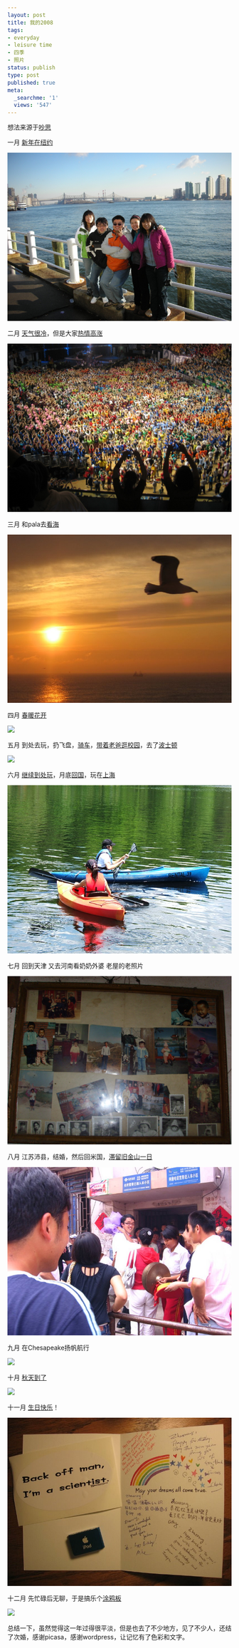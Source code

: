 ```yaml
---
layout: post
title: 我的2008
tags:
- everyday
- leisure time
- 四季
- 照片
status: publish
type: post
published: true
meta:
  _searchme: '1'
  views: '547'
---
```

想法来源于<a href="http://chao4.cn/2008/12/25/my2008-part1/" target="_blank">吵思</a>

一月 <a href="http://azaleasays.com/wp-content/uploads/2010/07/ssl20785.jpg2008/01/06/new-year-new-york/" target="_blank">新年在纽约</a>

![](/images/2010/07/jan.jpg)

二月 <a href="http://azaleasays.com/2008/02/12/heavy-snow/" target="_blank">天气很冷</a>，但是大家<a href="http://azaleasays.com/2008/02/24/thon-for-the-kids/" target="_blank">热情高涨</a>

![](/images/2010/07/img_0922.jpg)

三月 和pala去<a href="http://azaleasays.com/2008/03/14/spring-break-tour/" target="_blank">看海</a>

![](/images/2010/07/mar2.jpg)

四月 <a href="http://azaleasays.com/2008/04/20/recent/" target="_blank">春暖花开</a>

![](http://azaleasays.files.wordpress.com/2008/12/apr.jpg)

五月 到处去玩，扔飞盘，<a href="http://azaleasays.com/2008/05/08/first-biking-in-2008/" target="_blank">骑车</a>，<a href="http://azaleasays.com/2008/05/17/dad-visit-one-day-at-centre-county/">带着老爸逛校园</a>，去了<a href="http://azaleasays.com/2008/05/26/boston-yale/" target="_blank">波士顿</a>

![](http://azaleasays.files.wordpress.com/2008/12/may2.jpg)

六月 <a href="http://azaleasays.com/2008/06/16/idling-days/">继续到处玩</a>，月底<a href="http://azaleasays.com/2008/06/17/travel-plan-back-to-china/" target="_blank">回国</a>，玩在<a href="http://azaleasays.com/2008/07/01/in-a-hurry/" target="_blank">上海</a>

![](/images/2010/07/jun.jpg)

七月 回到天津 又去河南看奶奶外婆 老屋的老照片

![](/images/2010/07/ssl20785.jpg)

八月 江苏沛县，结婚，然后回米国，<a href="http://ztpala.com/2008/08/17/half-day-safrancisco/" target="_blank">滞留旧金山一日</a>

![](/images/2010/07/aug2.jpg)

九月 在Chesapeake扬帆航行

![](http://azaleasays.files.wordpress.com/2008/12/sep.jpg)

十月 <a href="http://azaleasays.com/2008/10/13/touch-the-fall-biking-canoeing-and-driving/" target="_blank">秋天到了</a>

![](http://azaleasays.files.wordpress.com/2008/12/oct.jpg)

十一月 <a href="http://azaleasays.com/2008/11/21/23th-birthday/" target="_blank">生日快乐</a>！

![](/images/2010/07/nov.jpg)

十二月 先忙碌后无聊，于是搞乐个<a href="http://azaleasays.com/2008/12/24/graffiti/" target="_blank">涂鸦板</a>

![](http://azaleasays.files.wordpress.com/2008/12/isurf.jpg)

总结一下，虽然觉得这一年过得很平淡，但是也去了不少地方，见了不少人，还结了次婚，感谢picasa，感谢wordpress，让记忆有了色彩和文字。

